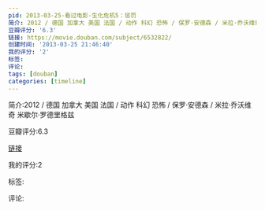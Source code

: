```yaml
---
pid: 2013-03-25-看过电影-生化危机5：惩罚
简介: 2012 / 德国 加拿大 美国 法国 / 动作 科幻 恐怖 / 保罗·安德森 / 米拉·乔沃维奇 米歇尔·罗德里格兹
豆瓣评分: '6.3'
链接: https://movie.douban.com/subject/6532822/
创建时间: '2013-03-25 21:46:40'
我的评分: '2'
标签:
评论:
tags: [douban]
categories: [timeline]
---
```

简介:2012 / 德国 加拿大 美国 法国 / 动作 科幻 恐怖 / 保罗·安德森 / 米拉·乔沃维奇 米歇尔·罗德里格兹

豆瓣评分:6.3

[链接](https://movie.douban.com/subject/6532822/)

我的评分:2

标签:

评论:

